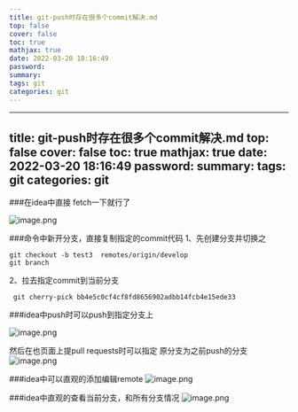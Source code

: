 ```yaml
---
title: git-push时存在很多个commit解决.md
top: false
cover: false
toc: true
mathjax: true
date: 2022-03-20 18:16:49
password:
summary:
tags: git
categories: git
---
```

---
title: git-push时存在很多个commit解决.md
top: false
cover: false
toc: true
mathjax: true
date: 2022-03-20 18:16:49
password:
summary:
tags: git
categories: git
---

###在idea中直接 fetch一下就行了

![image.png](https://upload-images.jianshu.io/upload_images/13965490-fcdf59f4d9d3399c.png?imageMogr2/auto-orient/strip%7CimageView2/2/w/1240)

###命令中新开分支，直接复制指定的commit代码
1、先创建分支并切换之
~~~
git checkout -b test3  remotes/origin/develop
git branch 
~~~

2、拉去指定commit到当前分支
~~~
 git cherry-pick bb4e5c0cf4cf8fd8656902adbb14fcb4e15ede33
~~~

###idea中push时可以push到指定分支上

![image.png](https://upload-images.jianshu.io/upload_images/13965490-85836f9d7ebf9004.png?imageMogr2/auto-orient/strip%7CimageView2/2/w/1240)

然后在也页面上提pull requests时可以指定  原分支为之前push的分支
![image.png](https://upload-images.jianshu.io/upload_images/13965490-5bbed26e1f4ae525.png?imageMogr2/auto-orient/strip%7CimageView2/2/w/1240)

###idea中可以直观的添加编辑remote
![image.png](https://upload-images.jianshu.io/upload_images/13965490-14a0ed0cf61eea7a.png?imageMogr2/auto-orient/strip%7CimageView2/2/w/1240)

###idea中直观的查看当前分支，和所有分支情况
![image.png](https://upload-images.jianshu.io/upload_images/13965490-e808e56a41d9f783.png?imageMogr2/auto-orient/strip%7CimageView2/2/w/1240)
